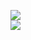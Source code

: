 [![](https://img.shields.io/badge/Made%20With-Github%20Spray-lightgrey.svg?style=for-the-badge&logo=github)](https://github.com/Annihil/github-spray#17234)  
[![](https://i.imgur.com/2DrTn0Z.gif)](https://github.com/Annihil/github-spray)
